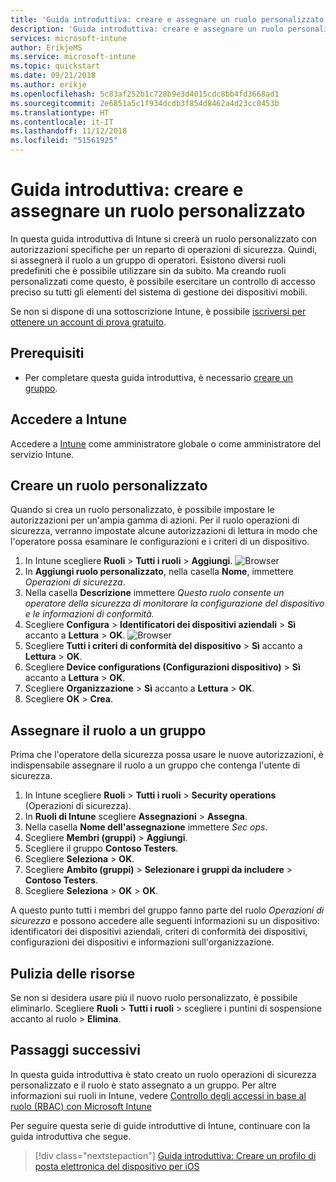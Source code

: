 ```yaml
---
title: 'Guida introduttiva: creare e assegnare un ruolo personalizzato in Intune'
description: 'Guida introduttiva: creare e assegnare un ruolo personalizzato per un servizio di gestione dispositivi remoti.'
services: microsoft-intune
author: ErikjeMS
ms.service: microsoft-intune
ms.topic: quickstart
ms.date: 09/21/2018
ms.author: erikje
ms.openlocfilehash: 5c83af252b1c728b9e3d4015cdc8bb4fd3668ad1
ms.sourcegitcommit: 2e6851a5c1f934dcdb3f854d8462a4d23cc0453b
ms.translationtype: HT
ms.contentlocale: it-IT
ms.lasthandoff: 11/12/2018
ms.locfileid: "51561925"
---
```

# <a name="quickstart-create-and-assign-a-custom-role"></a>Guida introduttiva: creare e assegnare un ruolo personalizzato

In questa guida introduttiva di Intune si creerà un ruolo personalizzato con autorizzazioni specifiche per un reparto di operazioni di sicurezza. Quindi, si assegnerà il ruolo a un gruppo di operatori. Esistono diversi ruoli predefiniti che è possibile utilizzare sin da subito. Ma creando ruoli personalizzati come questo, è possibile esercitare un controllo di accesso preciso su tutti gli elementi del sistema di gestione dei dispositivi mobili.

Se non si dispone di una sottoscrizione Intune, è possibile [iscriversi per ottenere un account di prova gratuito](free-trial-sign-up.md).

## <a name="prerequisites"></a>Prerequisiti

- Per completare questa guida introduttiva, è necessario [creare un gruppo](quickstart-create-group.md).

## <a name="sign-in-to-intune"></a>Accedere a Intune

Accedere a [Intune](https://aka.ms/intuneportal) come amministratore globale o come amministratore del servizio Intune.

## <a name="create-a-custom-role"></a>Creare un ruolo personalizzato

Quando si crea un ruolo personalizzato, è possibile impostare le autorizzazioni per un'ampia gamma di azioni. Per il ruolo operazioni di sicurezza, verranno impostate alcune autorizzazioni di lettura in modo che l'operatore possa esaminare le configurazioni e i criteri di un dispositivo.

1. In Intune scegliere **Ruoli** > **Tutti i ruoli** > **Aggiungi**.
![Browser](media/quickstart-create-custom-role/add-custom-role.png)
2. In **Aggiungi ruolo personalizzato**, nella casella **Nome**, immettere *Operazioni di sicurezza*.
3. Nella casella **Descrizione** immettere *Questo ruolo consente un operatore della sicurezza di monitorare la configurazione del dispositivo e le informazioni di conformità.*
4. Scegliere **Configura** > **Identificatori dei dispositivi aziendali** > **Sì** accanto a **Lettura** > **OK**.
![Browser](media/quickstart-create-custom-role/corp-device-id-read.png)
5. Scegliere **Tutti i criteri di conformità del dispositivo** > **Sì** accanto a **Lettura** > **OK**.
6. Scegliere **Device configurations (Configurazioni dispositivo)** > **Sì** accanto a **Lettura** > **OK**.
7. Scegliere **Organizzazione** > **Sì** accanto a **Lettura** > **OK**.
8. Scegliere **OK** > **Crea**.

## <a name="assign-the-role-to-a-group"></a>Assegnare il ruolo a un gruppo

Prima che l'operatore della sicurezza possa usare le nuove autorizzazioni, è indispensabile assegnare il ruolo a un gruppo che contenga l'utente di sicurezza.

1. In Intune scegliere **Ruoli** > **Tutti i ruoli** > **Security operations** (Operazioni di sicurezza).
2. In **Ruoli di Intune** scegliere **Assegnazioni** > **Assegna**.
3. Nella casella **Nome dell'assegnazione** immettere *Sec ops*.
4. Scegliere **Membri (gruppi)** > **Aggiungi**.
5. Scegliere il gruppo **Contoso Testers**.
6. Scegliere **Seleziona** > **OK**.
7. Scegliere **Ambito (gruppi)** > **Selezionare i gruppi da includere** > **Contoso Testers**.
8. Scegliere **Seleziona** > **OK** > **OK**.

A questo punto tutti i membri del gruppo fanno parte del ruolo *Operazioni di sicurezza* e possono accedere alle seguenti informazioni su un dispositivo: identificatori dei dispositivi aziendali, criteri di conformità dei dispositivi, configurazioni dei dispositivi e informazioni sull'organizzazione.

## <a name="clean-up-resources"></a>Pulizia delle risorse

Se non si desidera usare più il nuovo ruolo personalizzato, è possibile eliminarlo. Scegliere **Ruoli** > **Tutti i ruoli** > scegliere i puntini di sospensione accanto al ruolo > **Elimina**.

## <a name="next-steps"></a>Passaggi successivi

In questa guida introduttiva è stato creato un ruolo operazioni di sicurezza personalizzato e il ruolo è stato assegnato a un gruppo. Per altre informazioni sui ruoli in Intune, vedere [Controllo degli accessi in base al ruolo (RBAC) con Microsoft Intune](role-based-access-control.md)

Per seguire questa serie di guide introduttive di Intune, continuare con la guida introduttiva che segue.

> [!div class="nextstepaction"]
> [Guida introduttiva: Creare un profilo di posta elettronica del dispositivo per iOS](quickstart-email-profile.md)
